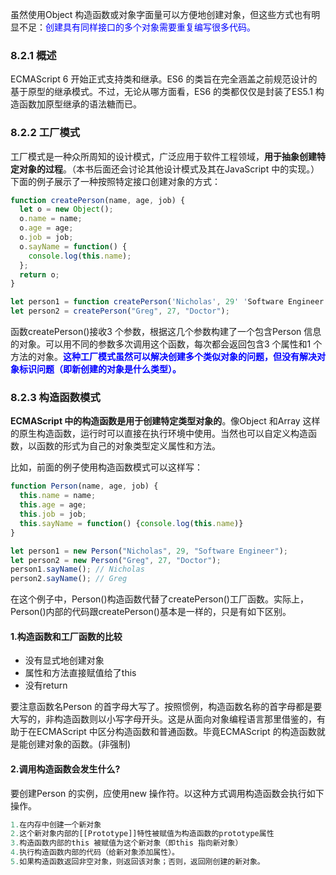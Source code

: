 虽然使用Object 构造函数或对象字面量可以方便地创建对象，但这些方式也有明显不足：<span style="color:blue;">创建具有同样接口的多个对象需要重复编写很多代码。</span>

### 8.2.1 概述

ECMAScript 6 开始正式支持类和继承。ES6 的类旨在完全涵盖之前规范设计的基于原型的继承模式。不过，无论从哪方面看，ES6 的类都仅仅是封装了ES5.1 构造函数加原型继承的语法糖而已。



### 8.2.2 工厂模式

工厂模式是一种众所周知的设计模式，广泛应用于软件工程领域，**用于抽象创建特定对象的过程**。（本书后面还会讨论其他设计模式及其在JavaScript 中的实现。）下面的例子展示了一种按照特定接口创建对象的方式：

```js
function createPerson(name, age, job) {
  let o = new Object();
  o.name = name;
  o.age = age;
  o.job = job;
  o.sayName = function() {
    console.log(this.name);
  };
  return o;
}

let person1 = function createPerson('Nicholas', 29' 'Software Engineer');
let person2 = createPerson("Greg", 27, "Doctor");                                     
```

函数createPerson()接收3 个参数，根据这几个参数构建了一个包含Person 信息的对象。可以用不同的参数多次调用这个函数，每次都会返回包含3 个属性和1 个方法的对象。<span style="color:blue;">**这种工厂模式虽然可以解决创建多个类似对象的问题，但没有解决对象标识问题（即新创建的对象是什么类型）。**</span>

### 8.2.3 构造函数模式

**ECMAScript 中的构造函数是用于创建特定类型对象的**。像Object 和Array 这样的原生构造函数，运行时可以直接在执行环境中使用。当然也可以自定义构造函数，以函数的形式为自己的对象类型定义属性和方法。

比如，前面的例子使用构造函数模式可以这样写：

```js
function Person(name, age, job) {
  this.name = name;
  this.age = age;
  this.job = job;
  this.sayName = function() {console.log(this.name)}
}

let person1 = new Person("Nicholas", 29, "Software Engineer");
let person2 = new Person("Greg", 27, "Doctor");
person1.sayName(); // Nicholas
person2.sayName(); // Greg
```

在这个例子中，Person()构造函数代替了createPerson()工厂函数。实际上，Person()内部的代码跟createPerson()基本是一样的，只是有如下区别。

#### 1.构造函数和工厂函数的比较

* 没有显式地创建对象
* 属性和方法直接赋值给了this
* 没有return

要注意函数名Person 的首字母大写了。按照惯例，构造函数名称的首字母都是要大写的，非构造函数则以小写字母开头。这是从面向对象编程语言那里借鉴的，有助于在ECMAScript 中区分构造函数和普通函数。毕竟ECMAScript 的构造函数就是能创建对象的函数。(非强制)

#### 2.调用构造函数会发生什么?

要创建Person 的实例，应使用new 操作符。以这种方式调用构造函数会执行如下操作。

```js
1.在内存中创建一个新对象
2.这个新对象内部的[[Prototype]]特性被赋值为构造函数的prototype属性
3.构造函数内部的this 被赋值为这个新对象（即this 指向新对象）
4.执行构造函数内部的代码（给新对象添加属性）。
5.如果构造函数返回非空对象，则返回该对象；否则，返回刚创建的新对象。
```









































































